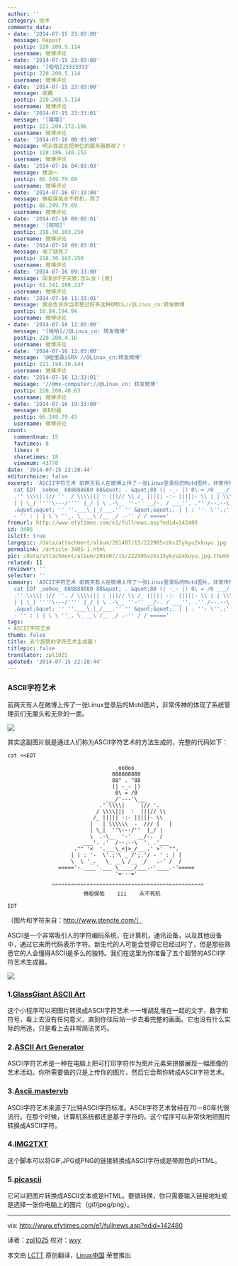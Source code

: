 ```yaml
---
author: ''
category: 技术
comments_data:
- date: '2014-07-15 23:03:00'
  message: Repost
  postip: 220.200.5.114
  username: 微博评论
- date: '2014-07-15 23:03:00'
  message: '[哈哈]23333333'
  postip: 220.200.5.114
  username: 微博评论
- date: '2014-07-15 23:03:00'
  message: 收藏
  postip: 220.200.5.114
  username: 微博评论
- date: '2014-07-15 23:33:01'
  message: '[嘻嘻]'
  postip: 221.204.172.196
  username: 微博评论
- date: '2014-07-16 00:03:00'
  message: 明天我就去把单位的服务器都改了！
  postip: 118.186.140.152
  username: 微博评论
- date: '2014-07-16 04:03:03'
  message: 矮油～
  postip: 66.249.79.69
  username: 微博评论
- date: '2014-07-16 07:33:00'
  message: 佛祖保佑永不死机，亮了
  postip: 66.249.79.69
  username: 微博评论
- date: '2014-07-16 09:03:01'
  message: '[呵呵]'
  postip: 218.30.103.250
  username: 微博评论
- date: '2014-07-16 09:03:01'
  message: 改了就死了
  postip: 218.30.103.250
  username: 微博评论
- date: '2014-07-16 09:33:00'
  message: 回复@环宇天宸:怎么会！[衰]
  postip: 61.241.200.237
  username: 微博评论
- date: '2014-07-16 11:33:01'
  message: 我会告诉你当年整过好多这种QMD么//@Linux_cn:转发微博
  postip: 10.84.194.94
  username: 微博评论
- date: '2014-07-16 12:03:00'
  message: '[哈哈]//@Linux_cn: 转发微博'
  postip: 220.200.4.16
  username: 微博评论
- date: '2014-07-16 13:03:00'
  message: '@哈里森iSRX //@Linux_cn:转发微博'
  postip: 221.194.30.144
  username: 微博评论
- date: '2014-07-16 13:33:01'
  message: '//@mx-computer://@Linux_cn: 转发微博'
  postip: 220.200.48.63
  username: 微博评论
- date: '2014-07-16 19:33:00'
  message: 装B利器
  postip: 66.249.79.43
  username: 微博评论
count:
  commentnum: 15
  favtimes: 8
  likes: 0
  sharetimes: 18
  viewnum: 43770
date: '2014-07-15 22:28:44'
editorchoice: false
excerpt: 'ASCII字符艺术 前两天有人在微博上传了一张Linux登录后的Motd图片，非常传神的体现了系统管理员们无厘头和无奈的一面。  其实这副图片就是通过人们称为ASCII字符艺术的方法生成的，完整的代码如下：
  cat EOT _oo0oo_ 088888880 88&quot; . &quot;88 (| -_- |) 0\ = /0 ___/''---''\___
  .'' \\\\| |// ''. / \\\\||| : |||// \\ /_ ||||| -:- |||||- \\ | | \\\\\\ - /// |
  | | \_| ''''\---/'''' |_/ | \ .-\__ ''-'' __/-. / ___''. .'' /--.--\ ''. .''___
  .&quot;&quot; '' ''.___\_|_/___.'' '' &quot;&quot;. | | : ''- \''.;''\ _ /'';.''/
  - '' : | | \ \ ''_. \_ __\ /__ _/ .-'' / / ====='
fromurl: http://www.efytimes.com/e1/fullnews.asp?edid=142480
id: 3405
islctt: true
largepic: /data/attachment/album/201407/15/222905vzks15ykyu2xkuyu.jpg
permalink: /article-3405-1.html
pic: /data/attachment/album/201407/15/222905vzks15ykyu2xkuyu.jpg.thumb.jpg
related: []
reviewer: ''
selector: ''
summary: 'ASCII字符艺术 前两天有人在微博上传了一张Linux登录后的Motd图片，非常传神的体现了系统管理员们无厘头和无奈的一面。  其实这副图片就是通过人们称为ASCII字符艺术的方法生成的，完整的代码如下：
  cat EOT _oo0oo_ 088888880 88&quot; . &quot;88 (| -_- |) 0\ = /0 ___/''---''\___
  .'' \\\\| |// ''. / \\\\||| : |||// \\ /_ ||||| -:- |||||- \\ | | \\\\\\ - /// |
  | | \_| ''''\---/'''' |_/ | \ .-\__ ''-'' __/-. / ___''. .'' /--.--\ ''. .''___
  .&quot;&quot; '' ''.___\_|_/___.'' '' &quot;&quot;. | | : ''- \''.;''\ _ /'';.''/
  - '' : | | \ \ ''_. \_ __\ /__ _/ .-'' / / ====='
tags:
- ASCII字符艺术
thumb: false
title: 五个超赞的字符艺术生成器！
titlepic: false
translator: zpl1025
updated: '2014-07-15 22:28:44'
---
```


### ASCII字符艺术


前两天有人在微博上传了一张Linux登录后的Motd图片，非常传神的体现了系统管理员们无厘头和无奈的一面。


![](/data/attachment/album/201407/15/222905vzks15ykyu2xkuyu.jpg)


其实这副图片就是通过人们称为ASCII字符艺术的方法生成的，完整的代码如下：



```
cat <<EOT
 
                                  _oo0oo_
                                 088888880
                                 88" . "88
                                 (| -_- |)
                                  0\ = /0
                               ___/'---'\___
                             .' \\\\|     |// '.
                            / \\\\|||  :  |||// \\
                           /_ ||||| -:- |||||- \\
                          |   | \\\\\\  -  /// |   |
                          | \_|  ''\---/''  |_/ |
                          \  .-\__  '-'  __/-.  /
                        ___'. .'  /--.--\  '. .'___
                     ."" '<  '.___\_<|>_/___.' >'  "".
                    | | : '-  \'.;'\ _ /';.'/ - ' : | |
                    \  \ '_.   \_ __\ /__ _/   .-' /  /
                ====='-.____'.___ \_____/___.-'____.-'=====
                                  '=---='
 
              ^^^^^^^^^^^^^^^^^^^^^^^^^^^^^^^^^^^^^^^^^^^^^^^^
                        佛祖保佑    iii    永不死机
 
EOT
```

 


（图片和字符来自：http://www.stenote.com/）


ASCII是一个非常吸引人的字符编码系统，在计算机，通讯设备，以及其他设备中，通过它来用代码表示字符。新生代的人可能会觉得它已经过时了，但是那些熟悉它的人会懂得ASCII是多么的独特。我们在这里为你准备了五个超赞的ASCII字符艺术生成器。


![](/data/attachment/album/201407/15/222909q62wjh2u5w0xwz65.jpg)


### 1.[GlassGiant ASCII Art](http://glassgiant.com/ascii/)


这个小程序可以把图片转换成ASCII字符艺术－一堆胡乱堆在一起的文字，数字和符号，看上去没有任何意义，直到你往后站一步去看完整的画面。它也没有什么实际的用途，只是看上去非常简洁灵巧。


### 2.[ASCII Art Generator](http://www.ascii-art-generator.org/)


ASCII字符艺术是一种在电脑上把可打印字符作为图片元素来拼接展现一幅图像的艺术活动。你所需要做的只是上传你的图片，然后它会帮你转成ASCII字符艺术。


### 3.[Ascii.mastervb](http://ascii.mastervb.net/)


ASCII字符艺术来源于7比特ASCII字符标准。ASCII字符艺术曾经在70－80年代很流行。在那个时候，计算机系统都还是基于字符的。这个程序可以非常快地把图片转换成ASCII字符。


### 4.[IMG2TXT](http://www.degraeve.com/img2txt.php)


这个脚本可以将GIF,JPG或PNG的链接转换成ASCII字符或是带颜色的HTML。


### 5.[picascii](http://picascii.com/)


它可以把图片转换成ASCII文本或是HTML。要做转换，你只需要输入链接地址或是选择一张你电脑上的图片（gif/jpeg/png）。




---


via: <http://www.efytimes.com/e1/fullnews.asp?edid=142480>


译者：[zpl1025](https://github.com/zpl1025) 校对：[wxy](https://github.com/wxy)


本文由 [LCTT](https://github.com/LCTT/TranslateProject) 原创翻译，[Linux中国](http://linux.cn/) 荣誉推出